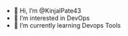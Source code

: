 - 👋 Hi, I’m @KinjalPate43
- 👀 I’m interested in DevOps
- 🌱 I’m currently learning Devops Tools

<!---
KinjalPate43/KinjalPate43 is a ✨ special ✨ repository because its `README.md` (this file) appears on your GitHub profile.
You can click the Preview link to take a look at your changes.
--->
